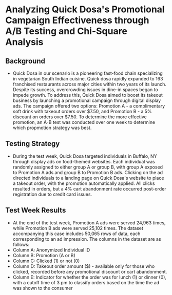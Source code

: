 # Analyzing Quick Dosa's Promotional Campaign Effectiveness through A/B Testing and Chi-Square Analysis

## Background
* Quick Dosa in our scenario is a pioneering fast-food chain specializing in vegetarian South Indian cuisine. Quick dosa rapidly expanded to 163 franchised restaurants across major cities within two years of its launch. Despite its success, overcrowding issues in dine-in spaces began to impede growth. To address this, Quick Dosa aimed to boost its takeout business by launching a promotional campaign through digital display ads. The campaign offered two options: Promotion A - a complimentary soft drink with takeout orders over $7.50, and Promotion B - a 5% discount on orders over $7.50. To determine the more effective promotion, an A-B test was conducted over one week to determine which propmotion strategy was best.

## Testing Strategy
* During the test week, Quick Dosa targeted individuals in Buffalo, NY through display ads on food-themed websites. Each individual was randomly assigned to either group A or group B, with group A exposed to Promotion A ads and group B to Promotion B ads. Clicking on the ad directed individuals to a landing page on Quick Dosa's website to place a takeout order, with the promotion automatically applied. All clicks resulted in orders, but a 4% cart abandonment rate occurred post-order registration due to credit card issues.

## Test Week Results
* At the end of the test week, Promotion A ads were served 24,963 times, while Promotion B ads were served 25,102 times. The dataset accompanying this case includes 50,065 rows of data, each corresponding to an ad impression. The columns in the dataset are as follows:
* Column A: Anonymized Individual ID
* Column B: Promotion (A or B)
* Column C: Clicked (1) or not (0)
* Column D: Takeout order amount ($) - available only for those who clicked, recorded before any promotional discount or cart abandonment.
* Column E: Indicator for whether the order was for lunch (1) or dinner (0), with a cutoff time of 3 pm to classify orders based on the time the ad was shown to the consumer
